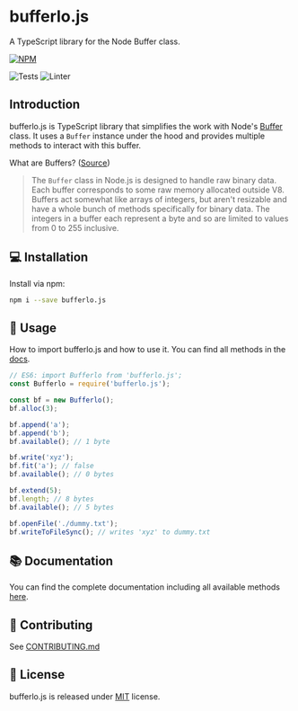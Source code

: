 # bufferlo.js

A TypeScript library for the Node Buffer class.

[![NPM](https://nodei.co/npm/bufferlo.js.png)](https://nodei.co/npm/bufferlo.js/)

![Tests](https://github.com/larswaechter/bufferlo.js/actions/workflows/tests.yaml/badge.svg)
![Linter](https://github.com/larswaechter/bufferlo.js/actions/workflows/linter.yaml/badge.svg)

## Introduction

bufferlo.js is TypeScript library that simplifies the work with Node's [Buffer](https://nodejs.org/api/buffer.html) class. It uses a `Buffer` instance under the hood and provides multiple methods to interact with this buffer.

What are Buffers? ([Source](https://nodejs.org/en/knowledge/advanced/buffers/how-to-use-buffers/))

> The `Buffer` class in Node.js is designed to handle raw binary data. Each buffer corresponds to some raw memory allocated outside V8. Buffers act somewhat like arrays of integers, but aren't resizable and have a whole bunch of methods specifically for binary data. The integers in a buffer each represent a byte and so are limited to values from 0 to 255 inclusive.

## 💻 Installation

Install via npm:

```bash
npm i --save bufferlo.js
```

## 🔨 Usage

How to import bufferlo.js and how to use it. You can find all methods in the [docs]().

```js
// ES6: import Bufferlo from 'bufferlo.js';
const Bufferlo = require('bufferlo.js');

const bf = new Bufferlo();
bf.alloc(3);

bf.append('a');
bf.append('b');
bf.available(); // 1 byte

bf.write('xyz');
bf.fit('a'); // false
bf.available(); // 0 bytes

bf.extend(5);
bf.length; // 8 bytes
bf.available(); // 5 bytes

bf.openFile('./dummy.txt');
bf.writeToFileSync(); // writes 'xyz' to dummy.txt
```

## 📚 Documentation

You can find the complete documentation including all available methods [here]().

## 🧩 Contributing

See [CONTRIBUTING.md](https://github.com/larswaechter/bufferlo.js/blob/master/CONTRIBUTING.md)

## 🔑 License

bufferlo.js is released under [MIT](https://github.com/larswaechter/bufferlo.js/blob/master/LICENSE) license.
